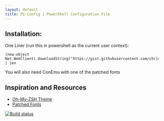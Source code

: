 ```yaml
---
layout: default
title: PS-Config | PowerShell Configuration File
---
```



## Installation: ##
One Liner (run this in powershell as the current user context):  

```
(new-object Net.WebClient).DownloadString("https://gist.githubusercontent.com/chrisbenti/0724ac74426e8258b74b/raw/ace1cad45e290c2a68cbef974ee87fb7a8fabe68/psinstall.ps1") | iex 
```

You will also need ConEmu with one of the patched fonts


## Inspiration and Resources ##
- [Oh-My-ZSH Theme](https://gist.github.com/agnoster/3712874)
- [Patched Fonts](https://gist.github.com/qrush/1595572)



[![Build status](https://ci.appveyor.com/api/projects/status/qvo0c6326965hv5m/branch/master)](https://ci.appveyor.com/project/chrisbenti/ps-config/branch/master)
